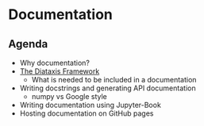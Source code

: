 # Documentation

## Agenda

- Why documentation?
- [The Diataxis Framework](https://diataxis.fr)
    - What is needed to be included in a documentation
- Writing docstrings and generating API documentation
    - numpy vs Google style
- Writing documentation using Jupyter-Book
- Hosting documentation on GitHub pages
